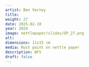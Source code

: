 ```yaml
---
artist: Ben Varney
title: 
weight: 27
date: 2025-02-10
year: 2024
image: nettlepaper/slides/GP_27.png
alt: 
dimensions: 11x15 cm
media: Rust paint on nettle paper
description: NFS
draft: false
---
```


